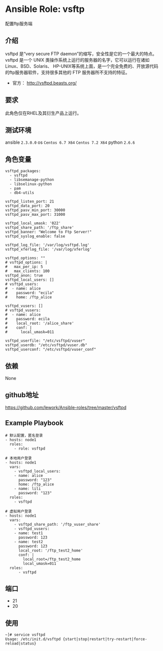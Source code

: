 # Ansible Role: vsftp

配置ftp服务端

## 介绍
vsftpd 是“very secure FTP daemon”的缩写，安全性是它的一个最大的特点。vsftpd 是一个 UNIX 类操作系统上运行的服务器的名字，它可以运行在诸如 Linux、BSD、Solaris、 HP-UNIX等系统上面，是一个完全免费的、开放源代码的ftp服务器软件，支持很多其他的 FTP 服务器所不支持的特征。

- 官方： http://vsftpd.beasts.org/

## 要求

此角色仅在RHEL及其衍生产品上运行。

## 测试环境

ansible `2.3.0.0`
os `Centos 6.7 X64`  `Centos 7.2 X64`
python `2.6.6`

## 角色变量
    vsftpd_packages:
      - vsftpd
      - libsemanage-python
      - libselinux-python
      - pam
      - db4-utils
      
    vsftpd_listen_port: 21
    vsftpd_data_port: 20
    vsftpd_pasv_min_port: 30000
    vsftpd_pasv_max_port: 31000

    vsftpd_local_umask: '022'
    vsftpd_share_path: '/ftp_share'
    vsftpd_banner: "Welcome to Ftp Server!"
    vsftpd_syslog_enable: false

    vsftpd_log_file: '/var/log/vsftpd.log'
    vsftpd_xferlog_file: '/var/log/xferlog'

    vsftpd_options: ""
    # vsftpd_options: |
    #   max_per_ip: 5
    #   max_clients: 100
    vsftpd_anon: true
    vsftpd_local_users: []
    # vsftpd_users:
    #  - name: alice
    #    password: "ecila"
    #    home: /ftp_alice

    vsftpd_vusers: []
    # vsftpd_vusers:
    #  - name: alice
    #    password: ecila
    #    local_root: '/alice_share'
    #    conf: |
    #      local_umask=011

    vsftpd_userfile: "/etc/vsftpd/vuser"
    vsftpd_userdb: "/etc/vsftpd/vuser.db"
    vsftpd_userconf: "/etc/vsftpd/vuser_conf"


## 依赖
None

## github地址
https://github.com/lework/Ansible-roles/tree/master/vsftpd

## Example Playbook
    # 默认配置，匿名登录
    - hosts: node1
      roles:
        - role: vsftpd
    
    # 本地用户登录
    - hosts: node1
      vars:
        - vsftpd_local_users:
        - name: alice
          password: "123"
          home: /ftp_alice
        - name: lili
          password: "123"
      roles:
        - vsftpd
       
    # 虚拟用户登录
    - hosts: node1
      vars:
        - vsftpd_share_path: '/ftp_vuser_share'
        - vsftpd_vusers: 
        - name: test1
          password: 123
        - name: test2
          password: 123
          local_root: '/ftp_test2_home'
          conf: |
            local_root=/ftp_test2_home
            local_umask=011
      roles: 
          - vsftpd
## 端口

- 21
- 20

## 使用

```
~]# service vsftpd
Usage: /etc/init.d/vsftpd {start|stop|restart|try-restart|force-reload|status}
```
